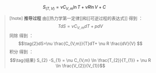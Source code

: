 $$\tag{理想气体的熵公式}S_{(T,V)}= \nu C_{V,m}\ln T + \nu R \ln V +C$$

> [!note] **推导过程**
> 由[[热力学第一定律]]和[[可逆过程的表达式]] 得到 ：
> $$\tag{1}TdS= \nu C_{V,m}d T + p dV$$
> 同除 得到 ：
> $$\tag{2}dS=\nu \frac{C_{V,m}}{T}dT+ \nu R \frac{dV}{V} $$
> 积分 得到 ：
> $$\tag{结果} S_{2} -S_{1} = \nu C_{V,m} \ln \frac{T_{2}}{T_{1}} + \nu R \ln \frac{V_{2}}{V_{1}}$$